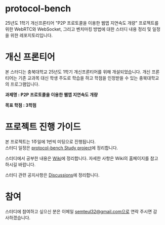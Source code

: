 # protocol-bench
25년도 1학기 개신프론티어 "P2P 프로토콜을 이용한 웹앱 지연속도 개량" 프로젝트를 위한 WebRTC와 WebSocket, 그리고 벤치마킹 방법에 대한 스터디 내용 정리 및 일정을 위한 레포지토리입니다.

# 개신 프론티어
본 스터디는 충북대학교 25년도 1학기 개신프론티어를 위해 개설되었습니다. 개신 프론티어는 기존 교과목 대신 학생 주도로 학습을 하고 학점을 인정받을 수 있는 충북대학교의 프로그램입니다. 

**과제명 : P2P 프로토콜을 이용한 웹앱 지연속도 개량**

**목표 학점 : 3학점**

# 프로젝트 진행 가이드
본 프로젝트는 1주일에 1번씩 미팅으로 진행됩니다. 
<br/>
스터디 일정은 [protocol-bench Study project](https://github.com/users/semteul/projects/3)에 정리합니다.

스터디에서 공부한 내용은 [Wiki](https://github.com/semteul/protocol-bench/wiki)에 정리합니다. 자세한 사항은 Wiki의 홈페이지를 참고하시길 바랍니다.

스터디 관련 공지사항은 [Discussions](https://github.com/semteul/protocol-bench/discussions)에 정리합니다.

# 참여
스터디에 참여하고 싶으신 분은 이메일 semteul32@gmail.com으로 연락 주시면 감사하겠습니다.
